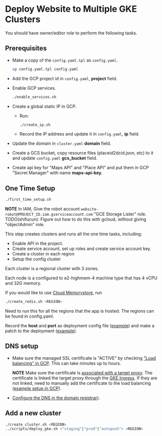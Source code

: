 # Deploy Website to Multiple GKE Clusters

You should have owner/editor role to perform the following tasks.

## Prerequisites

- Make a copy of the `config.yaml.tpl` as `config.yaml`.

  ```bash
  cp config.yaml.tpl config.yaml
  ```

- Add the GCP project id in `config.yaml`, **project** field.

- Enable GCP services.

  ```bash
  ./enable_services.sh
  ```

- Create a global static IP in GCP.

  - Run:

    ```bash
    ./create_ip.sh
    ```

  - Record the IP address and update it in `config.yaml`, **ip** field.

- Update the domain in `cluster.yaml` **domain** field.

- Create a GCS bucket, copy resource files (placeid2dcid.json, etc) to it and update `config.yaml` **gcs_bucket** field.

- Create api key for "Maps API" and "Place API" and put them in GCP "Secret Manager" with name **maps-api-key**.

## One Time Setup

```bash
./first_time_setup.sh
```

**NOTE** In IAM, Give the robot account `website-robot@PROJECT_ID.iam.gserviceaccount.com` "GCE Storage Lister" role.
TODO(shifucun): Figure out how to do this with gcloud, without giving "objectAdmin" role.

This step creates clusters and runs all the one time tasks, including:

- Enable API in the project.
- Create service account, set up roles and create service account key.
- Create a cluster in each region
- Setup the config cluster

Each cluster is a regional cluster with 3 zones.

Each node is a configured to e2-highmem-4 machine type that has 4 vCPU and 32G memory.

If you would like to use [Cloud Memorystore](https://cloud.google.com/memorystore/docs/redis/quickstart-gcloud), run

```bash
./create_redis.sh <REGION>
```

Need to run this for all the regions that the app is hosted. The regions can be found in config.yaml.

Record the **host** and **port** as deployment config file ([example](../deploy/overlays/prod/redis.json))
and make a patch to the deployment ([example](../deploy/overlays/patch_deployment.yaml)).

## DNS setup

- Make sure the managed SSL certificate is "ACTIVE" by checking
  ["Load balancing" in GCP](https://pantheon.corp.google.com/net-services/loadbalancing/advanced/sslCertificates/list?project=PROJECT_ID&sslCertificateTablesize=50). This can take minutes up to hours.

  **NOTE** Make sure the certificate is [associated with a target proxy](https://cloud.google.com/load-balancing/docs/ssl-certificates/troubleshooting#certificate-managed-status). The certificate is linked the target proxy through the [GKE Ingress](mci.yaml.tpl). If they are not linked, need to manually add the certificate to the load balancing ([example setup in GCP](ssl.png)).

- [Configure the DNS in the domain registrar](https://cloud.google.com/load-balancing/docs/ssl-certificates/google-managed-certs#update-dns)).

## Add a new cluster

```bash
./create_cluster.sh <REGION>
../scripts/deploy_gke.sh <"staging"|"prod"|"autopush"> <REGION>
```
